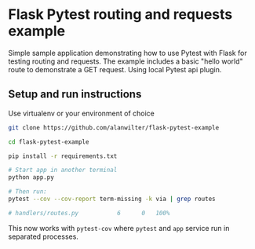 # Flask Pytest routing and requests example
Simple sample application demonstrating how to use Pytest with Flask for testing routing and requests.
The example includes a basic "hello world" route to demonstrate a GET request. Using local Pytest api plugin.

## Setup and run instructions
Use virtualenv or your environment of choice

```bash
git clone https://github.com/alanwilter/flask-pytest-example

cd flask-pytest-example

pip install -r requirements.txt

# Start app in another terminal
python app.py

# Then run:
pytest --cov --cov-report term-missing -k via | grep routes

# handlers/routes.py           6      0   100%
```
This now works with `pytest-cov` where `pytest` and `app` service run in separated processes.
